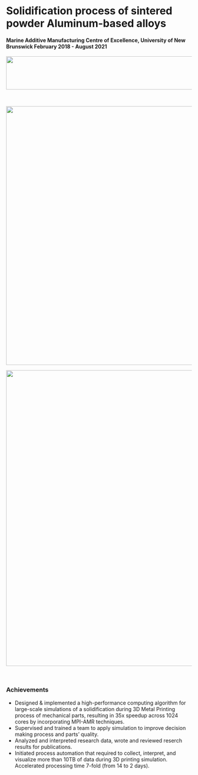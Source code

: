 # Solidification process of sintered powder Aluminum-based alloys
#### Marine Additive Manufacturing Centre of Excellence, University of New Brunswick February 2018 - August 2021


<p align="center">
<img src="/images/Solidifcation.gif" width="900" height="90">
</p>

<br clear="down"/>

<p align="center">
<img src="/images/thermal.gif" width="700">
</p>




<p align="center">
  <img src="/images/cover_photo.png" width="600" height="800"/>
  <!--<img src="./cover_photo.png"/>-->
</p>

<br clear="down">

### Achievements   
<ul>
<li>Designed & implemented a high-performance computing algorithm for large-scale simulations of a solidification during 3D Metal Printing process of mechanical parts, resulting in 35x speedup across 1024 cores by incorporating MPI-AMR techniques. </li> 
<li> Supervised and trained a team to apply simulation to improve decision making process and parts’ quality. </li>   
<li> Analyzed and interpreted research data, wrote and reviewed reserch results for publications.     
<li>Initiated process automation that required to collect, interpret, and visualize more than 10TB of data during 3D printing simulation. Accelerated processing time 7-fold (from 14 to 2 days).</li> 
</ul>
